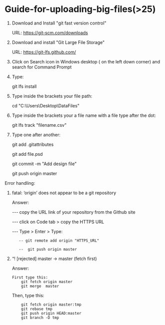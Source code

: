 #   Guide-for-uploading-big-files(>25)

1. Download and Install "git fast version control"

    URL: https://git-scm.com/downloads
2. Download and install "Git Large File Storage"

    URL: https://git-lfs.github.com/
3. Click on Search icon in Windows desktop ( on the left down corner) and search for Command Prompt

4. Type:

     git lfs install
6. Type inside the brackets your file path: 

     cd "C:\Users\Desktop\DataFiles"
8. Type inside the brackets your a file name with a file type after the dot:

    git lfs track "filename.csv"
7. Type one after another:

    git add .gitattributes

    git add file.psd

    git commit -m "Add design file"

    git push origin master
    
    
 Error handling:

 1. fatal: ‘origin’ does not appear to be a git repository

    Answer: 

    --- copy the URL link of your repository from the Github site 

    --- click on Code tab > copy the HTTPS URL

    --- Type > Enter > Type: 

           -- git remote add origin "HTTPS_URL"

           --  git push origin master
            
 2. “! [rejected]        master -> master (fetch first)

     Answer:
     
        First type this:
            git fetch origin master
            git merge  master
	
	Then, type this:
	
            git fetch origin master:tmp
            git rebase tmp
            git push origin HEAD:master
            git branch -D tmp



 
